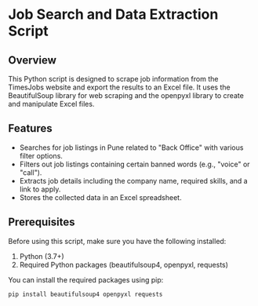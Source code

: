 # Job Search and Data Extraction Script

## Overview
This Python script is designed to scrape job information from the TimesJobs website and export the results to an Excel file. It uses the BeautifulSoup library for web scraping and the openpyxl library to create and manipulate Excel files.

## Features
- Searches for job listings in Pune related to "Back Office" with various filter options.
- Filters out job listings containing certain banned words (e.g., "voice" or "call").
- Extracts job details including the company name, required skills, and a link to apply.
- Stores the collected data in an Excel spreadsheet.

## Prerequisites
Before using this script, make sure you have the following installed:

1. Python (3.7+)
2. Required Python packages (beautifulsoup4, openpyxl, requests)

You can install the required packages using pip:
```bash
pip install beautifulsoup4 openpyxl requests
